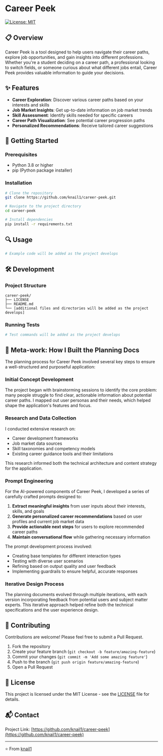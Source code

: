 # Career Peek

[![License: MIT](https://img.shields.io/badge/License-MIT-yellow.svg)](https://opensource.org/licenses/MIT)

## 📋 Overview

Career Peek is a tool designed to help users navigate their career paths, explore job opportunities, and gain insights into different professions. Whether you're a student deciding on a career path, a professional looking to switch fields, or someone curious about what different jobs entail, Career Peek provides valuable information to guide your decisions.

## ✨ Features

- **Career Exploration**: Discover various career paths based on your interests and skills
- **Job Market Insights**: Get up-to-date information on job market trends
- **Skill Assessment**: Identify skills needed for specific careers
- **Career Path Visualization**: See potential career progression paths
- **Personalized Recommendations**: Receive tailored career suggestions

## 🚀 Getting Started

### Prerequisites

- Python 3.8 or higher
- pip (Python package installer)

### Installation

```bash
# Clone the repository
git clone https://github.com/knail1/career-peek.git

# Navigate to the project directory
cd career-peek

# Install dependencies
pip install -r requirements.txt
```

## 🔍 Usage

```python
# Example code will be added as the project develops
```

## 🛠️ Development

### Project Structure

```
career-peek/
├── LICENSE
├── README.md
└── [additional files and directories will be added as the project develops]
```

### Running Tests

```bash
# Test commands will be added as the project develops
```

## 📝 Meta-work: How I Built the Planning Docs

The planning process for Career Peek involved several key steps to ensure a well-structured and purposeful application:

### Initial Concept Development

The project began with brainstorming sessions to identify the core problem: many people struggle to find clear, actionable information about potential career paths. I mapped out user personas and their needs, which helped shape the application's features and focus.

### Research and Data Collection

I conducted extensive research on:
- Career development frameworks
- Job market data sources
- Skill taxonomies and competency models
- Existing career guidance tools and their limitations

This research informed both the technical architecture and content strategy for the application.

### Prompt Engineering

For the AI-powered components of Career Peek, I developed a series of carefully crafted prompts designed to:

1. **Extract meaningful insights** from user inputs about their interests, skills, and goals
2. **Generate personalized career recommendations** based on user profiles and current job market data
3. **Provide actionable next steps** for users to explore recommended career paths
4. **Maintain conversational flow** while gathering necessary information

The prompt development process involved:
- Creating base templates for different interaction types
- Testing with diverse user scenarios
- Refining based on output quality and user feedback
- Implementing guardrails to ensure helpful, accurate responses

### Iterative Design Process

The planning documents evolved through multiple iterations, with each version incorporating feedback from potential users and subject matter experts. This iterative approach helped refine both the technical specifications and the user experience design.

## 🤝 Contributing

Contributions are welcome! Please feel free to submit a Pull Request.

1. Fork the repository
2. Create your feature branch (`git checkout -b feature/amazing-feature`)
3. Commit your changes (`git commit -m 'Add some amazing feature'`)
4. Push to the branch (`git push origin feature/amazing-feature`)
5. Open a Pull Request

## 📄 License

This project is licensed under the MIT License - see the [LICENSE](LICENSE) file for details.

## 📬 Contact

Project Link: [https://github.com/knail1/career-peek](https://github.com/knail1/career-peek)

---

⭐️ From [knail1](https://github.com/knail1)